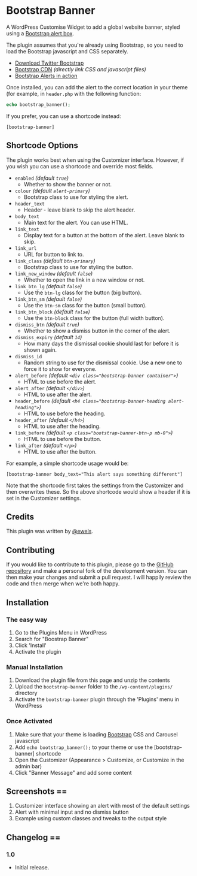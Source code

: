 # Bootstrap Banner

A WordPress Customise Widget to add a global website banner, styled using a [Bootstrap alert box](https://getbootstrap.com/docs/4.4/components/alerts/).

The plugin assumes that you're already using Bootstrap, so you need to load the Bootstrap javascript and CSS separately.

* [Download Twitter Bootstrap](http://getbootstrap.com/)
* [Bootstrap CDN](http://www.bootstrapcdn.com/) _(directly link CSS and javascript files)_
* [Bootstrap Alerts in action](https://getbootstrap.com/docs/4.4/components/alerts/)

Once installed, you can add the alert to the correct location in your theme (for example, in `header.php` with the following function:

```php
echo bootstrap_banner();
```

If you prefer, you can use a shortcode instead:

```
[bootstrap-banner]
```

## Shortcode Options
The plugin works best when using the Customizer interface. However, if you wish you can use a shortcode and override most fields.

* `enabled` _(default `true`)_
    * Whether to show the banner or not.
* `colour` _(default `alert-primary`)_
    * Bootstrap class to use for styling the alert.
* `header_text`
    * Header - leave blank to skip the alert header.
* `body_text`
    * Main text for the alert. You can use HTML.
* `link_text`
    * Display text for a button at the bottom of the alert. Leave blank to skip.
* `link_url`
    * URL for button to link to.
* `link_class` _(default `btn-primary`)_
    * Bootstrap class to use for styling the button.
* `link_new_window` _(default `false`)_
    * Whether to open the link in a new window or not.
* `link_btn_lg` _(default `false`)_
    * Use the `btn-lg` class for the button (big button).
* `link_btn_sm` _(default `false`)_
    * Use the `btn-sm` class for the button (small button).
* `link_btn_block` _(default `false`)_
    * Use the `btn-block` class for the button (full width button).
* `dismiss_btn` _(default `true`)_
    * Whether to show a dismiss button in the corner of the alert.
* `dismiss_expiry` _(default `14`)_
    * How many days the dismissal cookie should last for before it is shown again.
* `dismiss_id`
    * Random string to use for the dismissal cookie. Use a new one to force it to show for everyone.
* `alert_before` _(default `<div class="bootstrap-banner container">`)_
    * HTML to use before the alert.
* `alert_after` _(default `</div>`)_
    * HTML to use after the alert.
* `header_before` _(default `<h4 class="bootstrap-banner-heading alert-heading">`)_
    * HTML to use before the heading.
* `header_after` _(default `</h4>`)_
    * HTML to use after the heading.
* `link_before` _(default `<p class="bootstrap-banner-btn-p mb-0">`)_
    * HTML to use before the button.
* `link_after` _(default `</p>`)_
    * HTML to use after the button.

For example, a simple shortcode usage would be:

```
[bootstrap-banner body_text="This alert says something different"]
```

Note that the shortcode first takes the settings from the Customizer and then overwrites these.
So the above shortcode would show a header if it is set in the Customizer settings.

## Credits

This plugin was written by [@ewels](https://github.com/ewels).

## Contributing

If you would like to contribute to this plugin, please go to the [GitHub repository](https://github.com/ewels/bootstrap-banner) and make a personal fork of the development version. You can then make your changes and submit a pull request. I will happily review the code and then merge when we're both happy.

## Installation

### The easy way

1. Go to the Plugins Menu in WordPress
2. Search for "Boostrap Banner"
3. Click 'Install'
4. Activate the plugin

### Manual Installation

1. Download the plugin file from this page and unzip the contents
2. Upload the `bootstrap-banner` folder to the `/wp-content/plugins/` directory
3. Activate the `bootstrap-banner` plugin through the 'Plugins' menu in WordPress

### Once Activated

1. Make sure that your theme is loading [Bootstrap](http://www.getbootstrap.com) CSS and Carousel javascript
2. Add `echo bootstrap_banner();` to your theme or use the [bootstrap-banner] shortcode
3. Open the Customizer (Appearance > Customize, or Customize in the admin bar)
4. Click "Banner Message" and add some content

## Screenshots ==

1. Customizer interface showing an alert with most of the default settings
2. Alert with minimal input and no dismiss button
3. Example using custom classes and tweaks to the output style

## Changelog ==

### 1.0

* Initial release.
